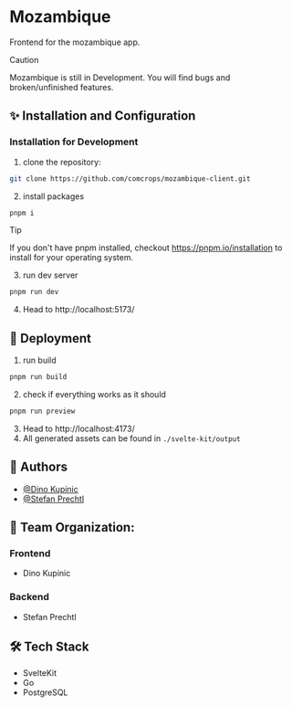 # Mozambique

Frontend for the mozambique app. 

> [!CAUTION]
> Mozambique is still in Development. You will find bugs and broken/unfinished features.

## ✨ Installation and Configuration

### Installation for Development

1. clone the repository:

```bash
git clone https://github.com/comcrops/mozambique-client.git
```

2. install packages

```bash
pnpm i 
```

> [!TIP]  
> If you don't have pnpm installed, checkout https://pnpm.io/installation to install for your operating system.

3. run dev server

```bash
pnpm run dev
```

4. Head to http://localhost:5173/

## 🚀 Deployment

1. run build

```bash
pnpm run build
```

2. check if everything works as it should

```bash
pnpm run preview
```

3. Head to http://localhost:4173/
4. All generated assets can be found in `./svelte-kit/output`

## 🍎 Authors

- [@Dino Kupinic](https://www.github.com/Dino-Kupinic)
- [@Stefan Prechtl](https://www.github.com/s-prechtl)

## 🦄 Team Organization:

### Frontend

- Dino Kupinic

### Backend

- Stefan Prechtl

## 🛠️ Tech Stack

- SvelteKit
- Go
- PostgreSQL
